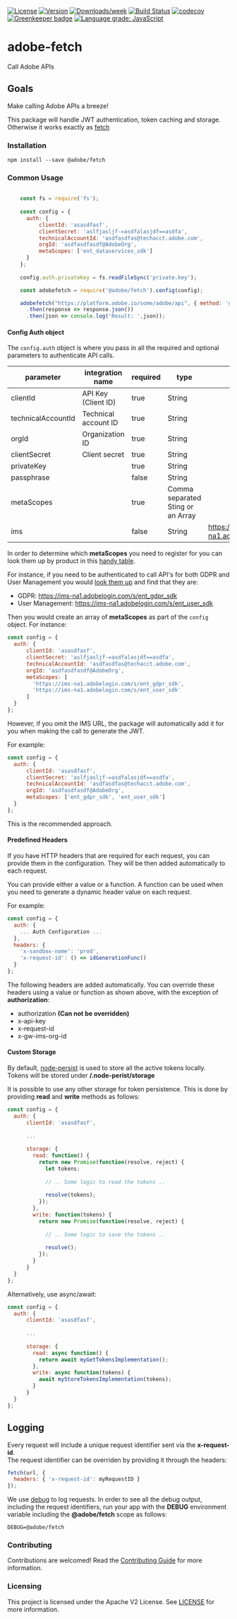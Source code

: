 [![License](https://img.shields.io/badge/License-Apache%202.0-blue.svg)](https://opensource.org/licenses/Apache-2.0) 
[![Version](https://img.shields.io/npm/v/@adobe/fetch.svg)](https://npmjs.org/package/@adobe/fetch)
[![Downloads/week](https://img.shields.io/npm/dw/@adobe/fetch.svg)](https://npmjs.org/package/@adobe/fetch)
[![Build Status](https://travis-ci.com/adobe/adobe-fetch.svg?branch=master)](https://travis-ci.com/adobe/adobe-fetch)
[![codecov](https://codecov.io/gh/adobe/adobe-fetch/branch/master/graph/badge.svg)](https://codecov.io/gh/adobe/adobe-fetch)
[![Greenkeeper badge](https://badges.greenkeeper.io/adobe/adobe-fetch.svg)](https://greenkeeper.io/)
[![Language grade: JavaScript](https://img.shields.io/lgtm/grade/javascript/g/adobe/adobe-fetch.svg?logo=lgtm&logoWidth=18)](https://lgtm.com/projects/g/adobe/adobe-fetch/context:javascript)

# adobe-fetch

Call Adobe APIs

## Goals

Make calling Adobe APIs a breeze!  

This package will handle JWT authentication, token caching and storage.  
Otherwise it works exactly as [fetch](https://github.com/bitinn/node-fetch)

### Installation

```
npm install --save @adobe/fetch
```

### Common Usage

```javascript

    const fs = require('fs');
    
    const config = { 
      auth: {
          clientId: 'asasdfasf',
          clientSecret: 'aslfjasljf-=asdfalasjdf==asdfa',
          technicalAccountId: 'asdfasdfas@techacct.adobe.com',
          orgId: 'asdfasdfasdf@AdobeOrg',
          metaScopes: ['ent_dataservices_sdk']
      }
    };
    
    config.auth.privateKey = fs.readFileSync('private.key');

    const adobefetch = require('@adobe/fetch').config(config);

    adobefetch("https://platform.adobe.io/some/adobe/api", { method: 'get'})
      .then(response => response.json())
      .then(json => console.log('Result: ',json));

```

#### Config Auth object

The `config.auth` object is where you pass in all the required and optional parameters to authenticate API calls.

| parameter          | integration name     | required | type                              | default                        |
| ------------------ | -------------------- | -------- | --------------------------------- | ------------------------------ |
| clientId           | API Key (Client ID)  | true     | String                            |                                |
| technicalAccountId | Technical account ID | true     | String                            |                                |
| orgId              | Organization ID      | true     | String                            |                                |
| clientSecret       | Client secret        | true     | String                            |                                |
| privateKey         |                      | true     | String                            |                                |
| passphrase         |                      | false    | String                            |                                |
| metaScopes         |                      | true     | Comma separated Sting or an Array |                                |
| ims                |                      | false    | String                            | <https://ims-na1.adobelogin.com> |

In order to determine which **metaScopes** you need to register for you can look them up by product in this [handy table](https://www.adobe.io/authentication/auth-methods.html#!AdobeDocs/adobeio-auth/master/JWT/Scopes.md).

For instance, if you need to be authenticated to call API's for both GDPR and User Management you would [look them up](https://www.adobe.io/authentication/auth-methods.html#!AdobeDocs/adobeio-auth/master/JWT/Scopes.md) and find that they are:

- GDPR: <https://ims-na1.adobelogin.com/s/ent_gdpr_sdk>
- User Management: <https://ims-na1.adobelogin.com/s/ent_user_sdk>

Then you would create an array of **metaScopes** as part of the `config` object. For instance:

```javascript
const config = {
  auth: {
      clientId: 'asasdfasf',
      clientSecret: 'aslfjasljf-=asdfalasjdf==asdfa',
      technicalAccountId: 'asdfasdfas@techacct.adobe.com',
      orgId: 'asdfasdfasdf@AdobeOrg',
      metaScopes: [
        'https://ims-na1.adobelogin.com/s/ent_gdpr_sdk',
        'https://ims-na1.adobelogin.com/s/ent_user_sdk'
      ]
  }
};
```

However, if you omit the IMS URL, the package will automatically add it for you when making the call to generate the JWT. 

For example:

```javascript
const config = {
  auth: {
      clientId: 'asasdfasf',
      clientSecret: 'aslfjasljf-=asdfalasjdf==asdfa',
      technicalAccountId: 'asdfasdfas@techacct.adobe.com',
      orgId: 'asdfasdfasdf@AdobeOrg',
      metaScopes: ['ent_gdpr_sdk', 'ent_user_sdk']
  }
};
```

This is the recommended approach.

#### Predefined Headers

If you have HTTP headers that are required for each request, you can provide them in the configuration.
They will be then added automatically to each request.

You can provide either a value or a function. 
A function can be used when you need to generate a dynamic header value on each request.

For example:

```javascript
const config = {
  auth: {
    ... Auth Configuration ...
  },
  headers: {
    'x-sandbox-name': 'prod',
    'x-request-id': () => idGenerationFunc()
  }
};
```

The following headers are added automatically.
You can override these headers using a value or function as shown above, with the exception of **authorization**: 

- authorization **(Can not be overridden)**
- x-api-key
- x-request-id
- x-gw-ims-org-id

#### Custom Storage

By default, [node-persist](https://github.com/simonlast/node-persist) is used to store all the active tokens locally.  
Tokens will be stored under **/.node-perist/storage**

It is possible to use any other storage for token persistence. This is done by providing **read** and **write** methods as follows:  

```javascript
const config = {
  auth: {
      clientId: 'asasdfasf',
      
      ...
      
      storage: {
        read: function() {
          return new Promise(function(resolve, reject) {
            let tokens;
            
            // .. Some logic to read the tokens ..
            
            resolve(tokens);
          });
        },
        write: function(tokens) {
          return new Promise(function(resolve, reject) {
            
            // .. Some logic to save the tokens ..
            
            resolve();
          });
        }
      }
  }
};
```

Alternatively, use async/await:

```javascript
const config = {
  auth: {
      clientId: 'asasdfasf',
      
      ...
      
      storage: {
        read: async function() {
          return await myGetTokensImplementation();            
        },
        write: async function(tokens) {
          await myStoreTokensImplementation(tokens);
        }
      }
  }
};
```

## Logging

Every request will include a unique request identifier sent via the **x-request-id**.   
The request identifier can be overriden by providing it through the headers:
```javascript
fetch(url, {
  headers: { 'x-request-id': myRequestID }
});
```

We use [debug](https://github.com/visionmedia/debug) to log requests. In order to see all the debug output, including the request identifiers, run your app with the **DEBUG** environment variable including the **@adobe/fetch** scope as follows:
```
DEBUG=@adobe/fetch
```

### Contributing

Contributions are welcomed! Read the [Contributing Guide](.github/CONTRIBUTING.md) for more information.

### Licensing

This project is licensed under the Apache V2 License. See [LICENSE](LICENSE) for more information.
